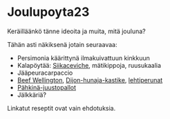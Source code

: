 # Joulupoyta23

Keräilläänkö tänne ideoita ja muita, mitä jouluna?

Tähän asti näkiksenä jotain seuraavaa:

 - Persimonia käärittynä ilmakuivattuun kinkkuun
 - Kalapöytää: [Siikaceviche](https://hatala.fi/kalareseptit/siikaceviche/), mätikippoja, ruusukaalia
 - Jääpeuracarpaccio
 - [Beef Wellington](https://anna.fi/reseptit/wellingtonin-filee), [Dijon-hunaja-kastike](https://slimmingviolet.com/what-sauces-go-with-beef-wellington/), [lehtiperunat](https://www.meillakotona.fi/reseptit/lehtiperunat)
 - [Pähkinä-juustopallot](https://viinilehti.fi/reseptiarkisto/pahkina-juustopallot/)
 - Jälkkäriä?

Linkatut reseptit ovat vain ehdotuksia.
